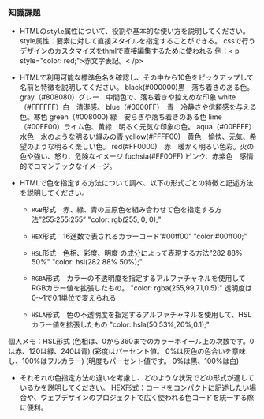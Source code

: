### 知識課題

- HTMLの`style`属性について、役割や基本的な使い方を説明してください。
style属性：要素に対して直接スタイルを指定することができる。
cssで行うデザインのカスタマイズをthmlで直接編集するために使われる
 例：< p style="color: red;">赤文字表記。< /p>


- HTMLで利用可能な標準色名を確認し、その中から10色をピックアップして名前と特徴を説明してください。
black(#000000)黒　落ち着きのある色。
gray（#808080）グレー　中間色で、落ち着きや控えめな印象
white（#FFFFFF）白　清潔感。
blue（#0000FF）　青　冷静さや信頼感を与える色。寒色
green（#008000) 緑　安らぎや落ち着きのある色
lime（#00FF00）ライム色、黄緑　明るく元気な印象の色。
aqua（#00FFFF）水色　水のような明るい緑みの青
yellow(#FFFF00)　黄色　愉快、元気、希望のような明るく楽しい色。
red(#FF0000)　赤　暖かく明るい色彩。火の色や強い、怒り、危険なイメージ
fuchsia(#FF00FF) ピンク、赤紫色　感情的でロマンチックなイメージ。

- HTMLで色を指定する方法について調べ、以下の形式ごとの特徴と記述方法を説明してください。

    - `RGB`形式　赤、緑、青の三原色を組み合わせて色を指定する方法”255:255:255”
"color: rgb(255, 0, 0);"


    - `HEX`形式　16進数で表されるカラーコード”#00ff00”
"color:#00ff00;"

    - `HSL`形式　色相、彩度、明度 の成分によって表現する方法"282 88% 50%"
"color: hsl(282 88% 50%);"

    - `RGBA`形式　カラーの不透明度を指定するアルファチャネルを使用してRGBカラー値を拡張したもの。
"color: rgba(255,99,71,0.5);" 透明度は0〜1で0.1単位で変えられる


    - `HSLA`形式　色の不透明度を指定するアルファチャネルを使用して、HSLカラー値を拡張したもの
"color: hsla(50,53%,20%,0.1);"


個人メモ：HSL形式
    (色相は、0から360までのカラーホイール上の次数です。0は赤、120は緑、240は青)
    (彩度はパーセント値。 0%は灰色の色合いを意味し、100%はフルカラー)
    (明度もパーセント値です。 0%は黒、100%は白)

- それぞれの色指定方法の違いを考慮し、どのような状況でどの形式が適しているかを説明してください。
HEX形式：コードをコンパクトに記述したい場合や、ウェブデザインのプロジェクトで広く使われる色コードを統一する際に便利。
